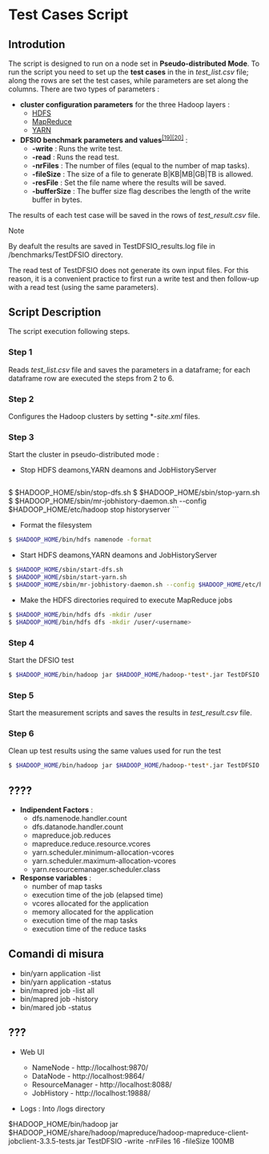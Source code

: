 # Test Cases Script

## Introdution <a name="scriptintro"></a>
The script is designed to run on a node set in **Pseudo-distributed Mode**. To run the script you need to set up the **test cases** in the in *test_list.csv* file; along the rows are set the test cases, while parameters are set along the columns. There are two types of parameters :
* **cluster configuration parameters** for the three Hadoop layers :
    * [HDFS](Parameters.md#hdfsparanalysis)
    * [MapReduce](Parameters.md#maprredparanalysis)
    * [YARN](Parameters.md#yarnparanalysis)
* **DFSIO benchmark parameters and values**<sup>[[19]](References.md#dfsio)</sup><sup>[[20]](References.md#benchmark)</sup> :
  * **-write** : Runs the write test.
  * **-read** : Runs the read test.
  * **-nrFiles** : The number of files (equal to the number of map tasks).
  * **-fileSize** : The size of a file to generate B|KB|MB|GB|TB is allowed.
  * **-resFile** : Set the file name where the results will be saved.
  * **-bufferSize** : The buffer size flag describes the length of the write buffer in bytes.

The results of each test case will be saved in the rows of *test_result.csv* file.

> [!NOTE]
> By deafult the results are saved in TestDFSIO_results.log file in /benchmarks/TestDFSIO directory.
>
> The read test of TestDFSIO does not generate its own input files. For this reason, it is a convenient practice to first run a write test and then follow-up with a read test (using the same parameters).

## Script Description <a name="scriptdesc"></a>
The script execution following steps.

### Step 1
Reads *test_list.csv* file and saves the parameters in a dataframe; for each dataframe row are executed the steps from 2 to 6.

### Step 2
Configures the Hadoop clusters by setting **-site.xml* files.

### Step 3
Start the cluster in pseudo-distributed mode : 
  * Stop HDFS deamons,YARN deamons and JobHistoryServer
    ```bash
  $ $HADOOP_HOME/sbin/stop-dfs.sh
  $ $HADOOP_HOME/sbin/stop-yarn.sh
  $ $HADOOP_HOME/sbin/mr-jobhistory-daemon.sh --config $HADOOP_HOME/etc/hadoop stop historyserver
    ```
  * Format the filesystem
  ```bash
  $ $HADOOP_HOME/bin/hdfs namenode -format
  ```
  * Start HDFS deamons,YARN deamons and JobHistoryServer
  ```bash
  $ $HADOOP_HOME/sbin/start-dfs.sh
  $ $HADOOP_HOME/sbin/start-yarn.sh
  $ $HADOOP_HOME/sbin/mr-jobhistory-daemon.sh --config $HADOOP_HOME/etc/hadoop start historyserver
  ```
  * Make the HDFS directories required to execute MapReduce jobs
  ```bash
  $ $HADOOP_HOME/bin/hdfs dfs -mkdir /user
  $ $HADOOP_HOME/bin/hdfs dfs -mkdir /user/<username>
  ```

### Step 4 
Start the DFSIO test
```bash
$ $HADOOP_HOME/bin/hadoop jar $HADOOP_HOME/hadoop-*test*.jar TestDFSIO -read | -write [-nrFiles N] [-fileSize MB] [-resFile resultFileName] [-bufferSize Bytes]
```

### Step 5
Start the measurement scripts and saves the results in *test_result.csv* file. 

### Step 6
Clean up test results using the same values used for run the test
```bash
$ $HADOOP_HOME/bin/hadoop jar $HADOOP_HOME/hadoop-*test*.jar TestDFSIO -clean [-nrFiles N] [-fileSize MB] [-resFile resultFileName] [-bufferSize Bytes]
```



## ????
* **Indipendent Factors** : 
  * dfs.namenode.handler.count
  * dfs.datanode.handler.count
  * mapreduce.job.reduces
  * mapreduce.reduce.resource.vcores
  * yarn.scheduler.minimum-allocation-vcores
  * yarn.scheduler.maximum-allocation-vcores
  * yarn.resourcemanager.scheduler.class
* **Response variables** : 
  * number of map tasks
  * execution time of the job (elapsed time)
  * vcores allocated for the application
  * memory allocated for the application
  * execution time of the map tasks
  * execution time of the reduce tasks


## Comandi di misura
* bin/yarn application -list
* bin/yarn application -status <appID>
* bin/mapred job -list all
* bin/mapred job -history <jobID>
* bin/mared job -status <jobID>


## ???
* Web UI
  * NameNode - http://localhost:9870/
  * DataNode -  http://localhost:9864/
  * ResourceManager - http://localhost:8088/
  * JobHistory - http://localhost:19888/
     
* Logs : Into /logs directory


$HADOOP_HOME/bin/hadoop jar $HADOOP_HOME/share/hadoop/mapreduce/hadoop-mapreduce-client-jobclient-3.3.5-tests.jar TestDFSIO -write -nrFiles 16 -fileSize 100MB